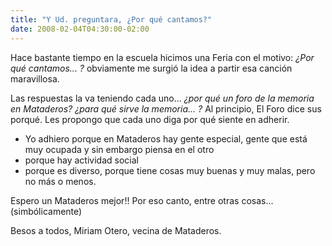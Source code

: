 ```yaml
---
title: "Y Ud. preguntara, ¿Por qué cantamos?"
date: 2008-02-04T04:30:00-02:00
---
```


Hace bastante tiempo en la escuela hicimos una Feria con el motivo: *¿Por qué cantamos... ?* obviamente me surgió la idea a partir esa canción maravillosa.

Las respuestas la va teniendo cada uno... *¿por qué un foro de la memoria en Mataderos? ¿para qué sirve la memoria... ?* Al principio, El Foro dice sus porqué. Les propongo que cada uno diga por qué siente en adherir.

- Yo adhiero porque en Mataderos hay gente especial, gente que está muy ocupada y sin embargo piensa en el otro
- porque hay actividad social
- porque es diverso, porque tiene cosas muy buenas y muy malas, pero no más o menos.

Espero un Mataderos mejor!! Por eso canto, entre otras cosas... (simbólicamente)

Besos a todos, Miriam Otero, vecina de Mataderos.
